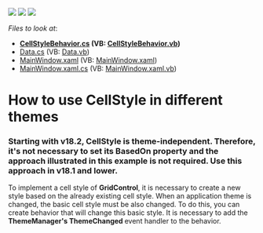 <!-- default badges list -->
![](https://img.shields.io/endpoint?url=https://codecentral.devexpress.com/api/v1/VersionRange/128653446/14.1.6%2B)
[![](https://img.shields.io/badge/Open_in_DevExpress_Support_Center-FF7200?style=flat-square&logo=DevExpress&logoColor=white)](https://supportcenter.devexpress.com/ticket/details/T152867)
[![](https://img.shields.io/badge/📖_How_to_use_DevExpress_Examples-e9f6fc?style=flat-square)](https://docs.devexpress.com/GeneralInformation/403183)
<!-- default badges end -->
<!-- default file list -->
*Files to look at*:

* **[CellStyleBehavior.cs](./CS/CellStyle/CellStyleBehavior.cs) (VB: [CellStyleBehavior.vb](./VB/CellStyle/CellStyleBehavior.vb))**
* [Data.cs](./CS/CellStyle/Data.cs) (VB: [Data.vb](./VB/CellStyle/Data.vb))
* [MainWindow.xaml](./CS/CellStyle/MainWindow.xaml) (VB: [MainWindow.xaml](./VB/CellStyle/MainWindow.xaml))
* [MainWindow.xaml.cs](./CS/CellStyle/MainWindow.xaml.cs) (VB: [MainWindow.xaml.vb](./VB/CellStyle/MainWindow.xaml.vb))
<!-- default file list end -->
# How to use CellStyle in different themes

### Starting with v18.2, CellStyle is theme-independent. Therefore, it's not necessary to set its BasedOn property and the approach illustrated in this example is not required. Use this approach in v18.1 and lower.


<p>To implement a cell style of <strong>GridControl</strong>, it is necessary to create a new style based on the already existing cell style. When an application theme is changed, the basic cell style must be also changed. To do this, you can create behavior that will change this basic style. It is necessary to add the <strong>ThemeManager's ThemeChanged </strong>event handler to the behavior.</p>

<br/>


